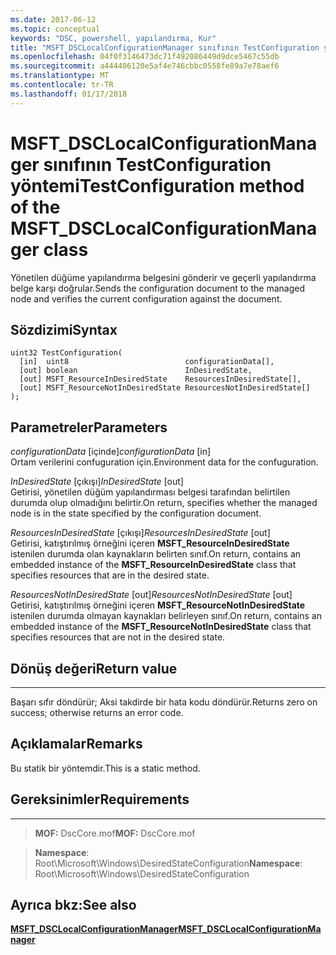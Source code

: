 ```yaml
---
ms.date: 2017-06-12
ms.topic: conceptual
keywords: "DSC, powershell, yapılandırma, Kur"
title: "MSFT_DSCLocalConfigurationManager sınıfının TestConfiguration yöntemi"
ms.openlocfilehash: 04f0f3146473dc71f492086449d9dce5467c55db
ms.sourcegitcommit: a444406120e5af4e746cbbc0558fe89a7e78aef6
ms.translationtype: MT
ms.contentlocale: tr-TR
ms.lasthandoff: 01/17/2018
---
```

# <a name="testconfiguration-method-of-the-msftdsclocalconfigurationmanager-class"></a><span data-ttu-id="4c91b-103">MSFT_DSCLocalConfigurationManager sınıfının TestConfiguration yöntemi</span><span class="sxs-lookup"><span data-stu-id="4c91b-103">TestConfiguration method of the MSFT_DSCLocalConfigurationManager class</span></span>

<span data-ttu-id="4c91b-104">Yönetilen düğüme yapılandırma belgesini gönderir ve geçerli yapılandırma belge karşı doğrular.</span><span class="sxs-lookup"><span data-stu-id="4c91b-104">Sends the configuration document to the managed node and verifies the current configuration against the document.</span></span>

<a name="syntax"></a><span data-ttu-id="4c91b-105">Sözdizimi</span><span class="sxs-lookup"><span data-stu-id="4c91b-105">Syntax</span></span>
------

```mof
uint32 TestConfiguration(
  [in]  uint8                          configurationData[],
  [out] boolean                        InDesiredState,
  [out] MSFT_ResourceInDesiredState    ResourcesInDesiredState[],
  [out] MSFT_ResourceNotInDesiredState ResourcesNotInDesiredState[]
);
```

<a name="parameters"></a><span data-ttu-id="4c91b-106">Parametreler</span><span class="sxs-lookup"><span data-stu-id="4c91b-106">Parameters</span></span>
----------

<span data-ttu-id="4c91b-107">*configurationData* \[içinde\]</span><span class="sxs-lookup"><span data-stu-id="4c91b-107">*configurationData* \[in\]</span></span>  
<span data-ttu-id="4c91b-108">Ortam verilerini confuguration için.</span><span class="sxs-lookup"><span data-stu-id="4c91b-108">Environment data for the confuguration.</span></span>

<span data-ttu-id="4c91b-109">*InDesiredState* \[çıkışı\]</span><span class="sxs-lookup"><span data-stu-id="4c91b-109">*InDesiredState* \[out\]</span></span>  
<span data-ttu-id="4c91b-110">Getirisi, yönetilen düğüm yapılandırması belgesi tarafından belirtilen durumda olup olmadığını belirtir.</span><span class="sxs-lookup"><span data-stu-id="4c91b-110">On return, specifies whether the managed node is in the state specified by the configuration document.</span></span>

<span data-ttu-id="4c91b-111">*ResourcesInDesiredState* \[çıkışı\]</span><span class="sxs-lookup"><span data-stu-id="4c91b-111">*ResourcesInDesiredState* \[out\]</span></span>  
<span data-ttu-id="4c91b-112">Getirisi, katıştırılmış örneğini içeren **MSFT_ResourceInDesiredState** istenilen durumda olan kaynakların belirten sınıf.</span><span class="sxs-lookup"><span data-stu-id="4c91b-112">On return, contains an embedded instance of the **MSFT_ResourceInDesiredState** class that specifies resources that are in the desired state.</span></span>

<span data-ttu-id="4c91b-113">*ResourcesNotInDesiredState* \[out\]</span><span class="sxs-lookup"><span data-stu-id="4c91b-113">*ResourcesNotInDesiredState* \[out\]</span></span>  
<span data-ttu-id="4c91b-114">Getirisi, katıştırılmış örneğini içeren **MSFT_ResourceNotInDesiredState** istenilen durumda olmayan kaynakları belirleyen sınıf.</span><span class="sxs-lookup"><span data-stu-id="4c91b-114">On return, contains an embedded instance of the **MSFT_ResourceNotInDesiredState** class that specifies resources that are not in the desired state.</span></span>

## <a name="return-value"></a><span data-ttu-id="4c91b-115">Dönüş değeri</span><span class="sxs-lookup"><span data-stu-id="4c91b-115">Return value</span></span>
------------

<span data-ttu-id="4c91b-116">Başarı sıfır döndürür; Aksi takdirde bir hata kodu döndürür.</span><span class="sxs-lookup"><span data-stu-id="4c91b-116">Returns zero on success; otherwise returns an error code.</span></span>

## <a name="remarks"></a><span data-ttu-id="4c91b-117">Açıklamalar</span><span class="sxs-lookup"><span data-stu-id="4c91b-117">Remarks</span></span>

<span data-ttu-id="4c91b-118">Bu statik bir yöntemdir.</span><span class="sxs-lookup"><span data-stu-id="4c91b-118">This is a static method.</span></span>

## <a name="requirements"></a><span data-ttu-id="4c91b-119">Gereksinimler</span><span class="sxs-lookup"><span data-stu-id="4c91b-119">Requirements</span></span>
------------
><span data-ttu-id="4c91b-120">**MOF:** DscCore.mof</span><span class="sxs-lookup"><span data-stu-id="4c91b-120">**MOF:** DscCore.mof</span></span>

><span data-ttu-id="4c91b-121">**Namespace**: Root\Microsoft\Windows\DesiredStateConfiguration</span><span class="sxs-lookup"><span data-stu-id="4c91b-121">**Namespace**: Root\Microsoft\Windows\DesiredStateConfiguration</span></span>


## <a name="see-also"></a><span data-ttu-id="4c91b-122">Ayrıca bkz:</span><span class="sxs-lookup"><span data-stu-id="4c91b-122">See also</span></span>


[<span data-ttu-id="4c91b-123">**MSFT_DSCLocalConfigurationManager**</span><span class="sxs-lookup"><span data-stu-id="4c91b-123">**MSFT_DSCLocalConfigurationManager**</span></span>](msft-dsclocalconfigurationmanager.md)


 

 



